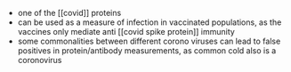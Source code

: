 - one of the [[covid]] proteins
- can be used as a measure of infection in vaccinated populations, as the vaccines only mediate anti [[covid spike protein]] immunity
- some commonalities between different corono viruses can lead to false positives in protein/antibody measurements, as common cold also is a coronovirus